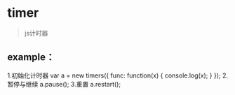# timer


> js计时器

## example：
1.初始化计时器
var a = new timers({
    func: function(x) {
        console.log(x);
    }
});
2.暂停与继续
a.pause();
3.重置
a.restart();
